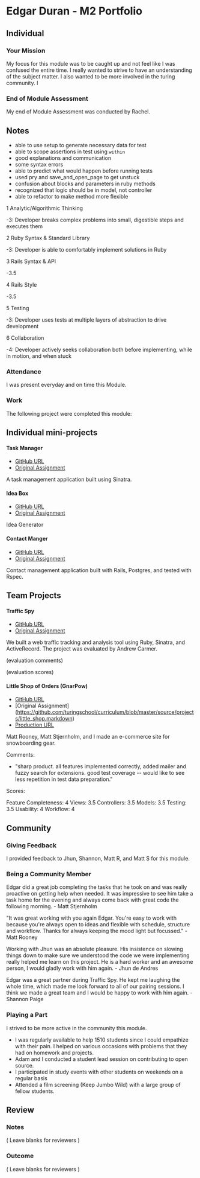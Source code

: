 # Edgar Duran - M2 Portfolio

## Individual

### Your Mission

My focus for this module was to be caught up and not feel like I was confused the entire time. I really wanted to strive to have an understanding of the subject matter. I also wanted to be more involved in the turing community. I 

### End of Module Assessment

My end of Module Assessment was conducted by Rachel.

## Notes

* able to use setup to generate necessary data for test
* able to scope assertions in test using `within`
* good explanations and communication
* some syntax errors
* able to predict what would happen before running tests
* used pry and save_and_open_page to get unstuck
* confusion about blocks and parameters in ruby methods
* recognized that logic should be in model, not controller
* able to refactor to make method more flexible

1 Analytic/Algorithmic Thinking

  -3: Developer breaks complex problems into small, digestible steps and executes them

2 Ruby Syntax & Standard Library

  -3: Developer is able to comfortably implement solutions in Ruby

3 Rails Syntax & API

  -3.5

4 Rails Style

  -3.5

5 Testing

  -3: Developer uses tests at multiple layers of abstraction to drive development

6 Collaboration

  -4: Developer actively seeks collaboration both before implementing, while in motion, and when stuck

### Attendance

I was present everyday and on time this Module.

### Work

The following project were completed this module:

## Individual mini-projects 

#### Task Manager

* [GitHub URL](https://github.com/edgarduran/task-manager)
* [Original Assignment](https://github.com/turingschool/curriculum/blob/master/source/projects/task_manager.markdown)

A task management application built using Sinatra.

#### Idea Box

* [GitHub URL](https://github.com/JaggedLaw/idea_box)
* [Original Assignment](https://github.com/turingschool/lesson_plans/blob/master/ruby_02-web_applications_with_ruby/crud_sinatra.markdown)

Idea Generator 

#### Contact Manger

* [GitHub URL](https://github.com/edgarduran/contact_manager)
* [Original Assignment](http://tutorials.jumpstartlab.com/projects/contact_manager.html)

Contact management application built with Rails, Postgres, and tested with Rspec. 

## Team Projects

#### Traffic Spy

* [GitHub URL](https://github.com/edgarduran/traffic-spy-skeleton)
* [Original Assignment](https://github.com/turingschool/curriculum/blob/master/source/projects/traffic_spy.markdown)

We built a web traffic tracking and analysis tool using Ruby, Sinatra, and ActiveRecord. The project was evaluated by Andrew Carmer.

(evaluation comments)

(evaluation scores)

#### Little Shop of Orders (GnarPow)

* [GitHub URL](https://github.com/MattRooney/GnarPow)
* [Original Assignment] (https://github.com/turingschool/curriculum/blob/master/source/projects/little_shop.markdown)
* [Production URL](https://gnarpow.herokuapp.com)

Matt Rooney, Matt Stjernholm, and I made an e-commerce site for snowboarding gear.

Comments:
* "sharp product. all features implemented correctly, added mailer and fuzzy search for extensions. good test coverage -- would like to see less repetition in test data preparation."  

Scores:

Feature Completeness: 4
Views: 3.5
Controllers: 3.5
Models: 3.5
Testing: 3.5
Usability: 4
Workflow: 4


## Community

### Giving Feedback

I provided feedback to Jhun, Shannon, Matt R, and Matt S for this module. 

### Being a Community Member


Edgar did a great job completing the tasks that he took on and was really proactive on getting help when needed. It was impressive to see him take a task home for the evening and always come back with great code the following morning. - Matt Stjernholm

"It was great working with you again Edgar. You're easy to work with because you're always open to ideas and flexible with schedule, structure and workflow. Thanks for always keeping the mood light but focussed." - Matt Rooney

Working with Jhun was an absolute pleasure. His insistence on slowing things down to make sure we understood the code we were implementing really helped me learn on this project.  He is a hard worker and an awesome person, I would gladly work with him again. - Jhun de Andres

Edgar was a great partner during Traffic Spy. He kept me laughing  the whole time, which made me look forward to all of our pairing sessions. I think we made a great team and I would be happy to work with him again. - Shannon Paige 

### Playing a Part

I strived to be more active in the community this module. 
* I was regularly available to help 1510 students since I could empathize with their pain. I helped on various occasions with problems that they had on homework and projects. 
* Adam and I conducted a student lead session on contributing to open source.
* I participated in study events with other students on weekends on a regular basis
* Attended a film screening (Keep Jumbo Wild) with a large group of fellow students. 



## Review

### Notes

( Leave blanks for reviewers )

### Outcome

( Leave blanks for reviewers )
